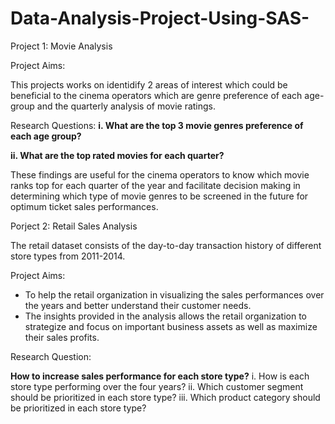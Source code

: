 # Data-Analysis-Project-Using-SAS-

Project 1: Movie Analysis

Project Aims: 

This projects works on identidify 2 areas of interest which could be beneficial to the cinema operators which are genre preference of each age-group and the quarterly analysis of movie ratings. 

Research Questions:
**i. What are the top 3 movie genres preference of each age group?**

**ii. What are the top rated movies for each quarter?**

These findings are useful for the cinema operators to know which movie ranks top for each quarter of the year and facilitate decision making in determining which type of movie genres to be screened in the future for optimum ticket sales performances.

Porject 2: Retail Sales Analysis

The retail dataset consists of the day-to-day transaction history of different store types from 2011-2014.

Project Aims:

- To help the retail organization in visualizing the sales performances over the years and better understand their customer 
needs. 
- The insights provided in the analysis allows the retail organization to strategize and focus on important business 
assets as well as maximize their sales profits.

Research Question: 

**How to increase sales performance for each store type?**
i.  How is each store type performing over the four years?
ii. Which customer segment should be prioritized in each store type?
iii. Which product category should be prioritized in each store type?
